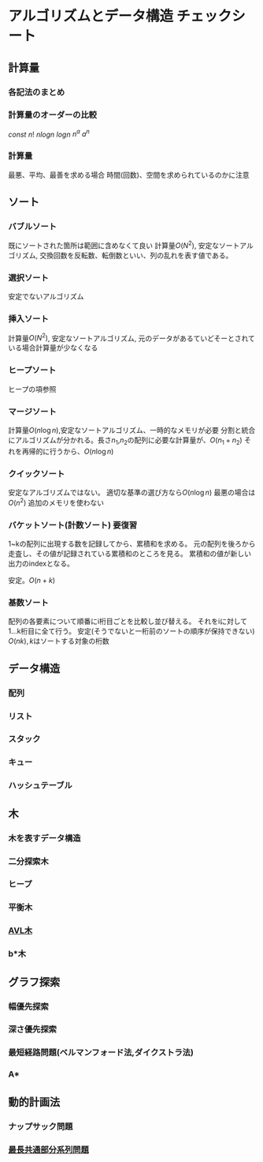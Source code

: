 # アルゴリズムとデータ構造 チェックシート

## 計算量
### 各記法のまとめ
### 計算量のオーダーの比較
$`const`$ $`n!`$ $`nlogn`$ $`logn`$ $`n^a`$ $`a^n`$
### 計算量
最悪、平均、最善を求める場合
時間(回数)、空間を求められているのかに注意
## ソート
### バブルソート
既にソートされた箇所は範囲に含めなくて良い
計算量$`O(N^2)`$, 安定なソートアルゴリズム, 交換回数を反転数、転倒数といい、列の乱れを表す値である。
### 選択ソート
安定でないアルゴリズム
### 挿入ソート
計算量$`O(N^2)`$, 安定なソートアルゴリズム, 元のデータがあるていどそーとされている場合計算量が少なくなる
### ヒープソート
ヒープの項参照
### マージソート
計算量$`O(n\log n)`$,安定なソートアルゴリズム、一時的なメモリが必要
分割と統合にアルゴリズムが分かれる。長さ$`n_1`$,$`n_2`$の配列に必要な計算量が、$`O(n_1+n_2)`$
それを再帰的に行うから、$`O(n\log n)`$
### クイックソート
安定なアルゴリズムではない。
適切な基準の選び方なら$`O(n\log n)`$
最悪の場合は$`O(n^2)`$
追加のメモリを使わない
### バケットソート(計数ソート) 要復習
1~kの配列に出現する数を記録してから、累積和を求める。
元の配列を後ろから走査し、その値が記録されている累積和のところを見る。
累積和の値が新しい出力のindexとなる。

安定。$`O(n+k)`$
### 基数ソート
配列の各要素について順番にi桁目ごとを比較し並び替える。
それをiに対して1...k桁目に全て行う。
安定(そうでないと一桁前のソートの順序が保持できない)
$`O(nk),k`$はソートする対象の桁数

## データ構造

### 配列
### リスト
### スタック
### キュー
### ハッシュテーブル

## 木
### 木を表すデータ構造
### 二分探索木
### ヒープ
### 平衡木
### [AVL木](https://daeudaeu.com/avl_tree/)
### b*木

## グラフ探索
### 幅優先探索
### 深さ優先探索
### 最短経路問題(ベルマンフォード法,ダイクストラ法)
### A*

## 動的計画法
### ナップサック問題
### [最長共通部分系列問題](https://naoya-2.hatenadiary.org/entry/20090328/1238251033)

